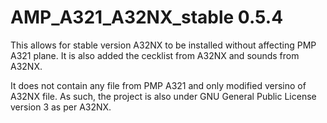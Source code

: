 # AMP_A321_A32NX_stable 0.5.4
This allows for stable version A32NX to be installed without affecting PMP A321 plane. It is also added the cecklist from A32NX and sounds from A32NX. 

It does not contain any file from PMP A321 and only modified versino of A32NX file. As such, the project is also under GNU General Public License version 3 as per A32NX.
